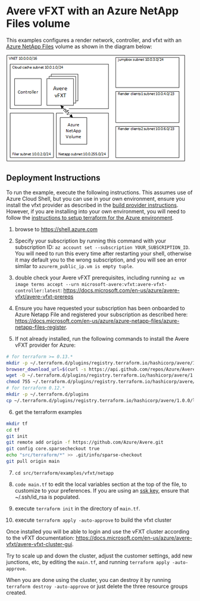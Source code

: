 # Avere vFXT with an Azure NetApp Files volume

This examples configures a render network, controller, and vfxt with an [Azure NetApp Files](https://azure.microsoft.com/en-us/services/netapp/) volume as shown in the diagram below:

![The architecture](../../../../../docs/images/terraform/netappfiler.png)

## Deployment Instructions

To run the example, execute the following instructions.  This assumes use of Azure Cloud Shell, but you can use in your own environment, ensure you install the vfxt provider as described in the [build provider instructions](../../../providers/terraform-provider-avere#build-the-terraform-provider-binary).  However, if you are installing into your own environment, you will need to follow the [instructions to setup terraform for the Azure environment](https://docs.microsoft.com/en-us/azure/terraform/terraform-install-configure).

1. browse to https://shell.azure.com

2. Specify your subscription by running this command with your subscription ID:  ```az account set --subscription YOUR_SUBSCRIPTION_ID```.  You will need to run this every time after restarting your shell, otherwise it may default you to the wrong subscription, and you will see an error similar to `azurerm_public_ip.vm is empty tuple`.

3. double check your Avere vFXT prerequisites, including running `az vm image terms accept --urn microsoft-avere:vfxt:avere-vfxt-controller:latest`: https://docs.microsoft.com/en-us/azure/avere-vfxt/avere-vfxt-prereqs

4. Ensure you have requested your subscription has been onboarded to Azure Netapp File and registered your subscription as described here: https://docs.microsoft.com/en-us/azure/azure-netapp-files/azure-netapp-files-register.

5. If not already installed, run the following commands to install the Avere vFXT provider for Azure:
```bash
# for terraform >= 0.13.*
mkdir -p ~/.terraform.d/plugins/registry.terraform.io/hashicorp/avere/1.0.0/linux_amd64
browser_download_url=$(curl -s https://api.github.com/repos/Azure/Avere/releases/latest | jq -r .assets[0].browser_download_url)
wget -O ~/.terraform.d/plugins/registry.terraform.io/hashicorp/avere/1.0.0/linux_amd64/terraform-provider-avere_v1.0.0 $browser_download_url
chmod 755 ~/.terraform.d/plugins/registry.terraform.io/hashicorp/avere/1.0.0/linux_amd64/terraform-provider-avere_v1.0.0
# for terraform 0.12.*
mkdir -p ~/.terraform.d/plugins
cp ~/.terraform.d/plugins/registry.terraform.io/hashicorp/avere/1.0.0/linux_amd64/terraform-provider-avere_v1.0.0 ~/.terraform.d/plugins
```

6. get the terraform examples
```bash
mkdir tf
cd tf
git init
git remote add origin -f https://github.com/Azure/Avere.git
git config core.sparsecheckout true
echo "src/terraform/*" >> .git/info/sparse-checkout
git pull origin main
```

7. `cd src/terraform/examples/vfxt/netapp`

8. `code main.tf` to edit the local variables section at the top of the file, to customize to your preferences.  If you are using an [ssk key](https://docs.microsoft.com/en-us/azure/virtual-machines/linux/mac-create-ssh-keys), ensure that ~/.ssh/id_rsa is populated.

9. execute `terraform init` in the directory of `main.tf`.

10. execute `terraform apply -auto-approve` to build the vfxt cluster

Once installed you will be able to login and use the vFXT cluster according to the vFXT documentation: https://docs.microsoft.com/en-us/azure/avere-vfxt/avere-vfxt-cluster-gui.

Try to scale up and down the cluster, adjust the customer settings, add new junctions, etc, by editing the `main.tf`, and running `terraform apply -auto-approve`.

When you are done using the cluster, you can destroy it by running `terraform destroy -auto-approve` or just delete the three resource groups created.